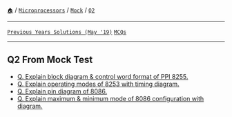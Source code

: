[`🏠`](/) / [`Microprocessors`](/mp/) / [`Mock`](/mp/mock/) / [`Q2`](/mp/mock/q2/)
 
<hr />

[`Previous Years Solutions (May '19)`](/mp/previous-years/may-19/) [`MCQs`](/mp/mcqs/)

<hr />

## Q2 From Mock Test

* [Q. Explain block diagram & control word format of PPI 8255.](/mp/mock/q2/explain-block-diagram-control-word-format-8255)
* [Q. Explain operating modes of 8253 with timing diagram.](/mp/mock/q2/explain-operating-modes-of-8253)
* [Q. Explain pin diagram of 8086.](/mp/mock/q2/explain-pin-diagram-of-8086)
* [Q. Explain maximum & minimum mode of 8086 configuration with diagram.](/mp/mock/q2/max-and-min-mode-8086)
